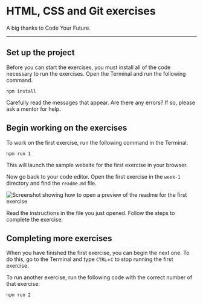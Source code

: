 # HTML, CSS and Git exercises

A big thanks to Code Your Future.

---

## Set up the project

Before you can start the exercises, you must install all of the code necessary to run the exercises. Open the Terminal and run the following command.

```
npm install
```

Carefully read the messages that appear. Are there any errors? If so, please ask a mentor for help.

## Begin working on the exercises

To work on the first exercise, run the following command in the Terminal.

```
npm run 1
```

This will launch the sample website for the first exercise in your browser.

Now go back to your code editor. Open the first exercise in the `week-1` directory and find the `readme.md` file.

![Screenshot showing how to open a preview of the readme for the first exercise](https://github.com/coditech/Documentation/blob/master/03_Exercises/01_HTML_CSS/fork-open-readme.gif)

Read the instructions in the file you just opened. Follow the steps to complete the exercise.

## Completing more exercises

When you have finished the first exercise, you can begin the next one. To do this, go to the Terminal and type `CTRL`+`C` to stop running the first exercise.

To run another exercise, run the following code with the correct number of that exercise:

```
npm run 2
```
